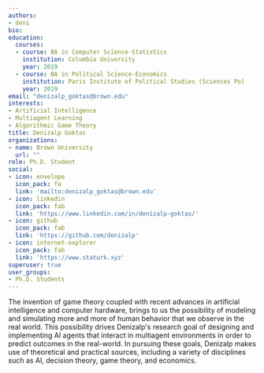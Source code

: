 ```yaml
---
authors:
- deni
bio: 
education:
  courses:
  - course: BA in Computer Science-Statistics
    institution: Columbia University
    year: 2019
  - course: BA in Political Science-Economics
    institution: Paris Institute of Political Studies (Sciences Po)
    year: 2019
email: "denizalp_goktas@brown.edu"
interests:
- Artificial Intelligence
- Multiagent Learning
- Algorithmic Game Theory
title: Denizalp Goktas
organizations:
- name: Brown University
  url: ""
role: Ph.D. Student
social:
- icon: envelope
  icon_pack: fa
  link: 'mailto:denizalp_goktas@brown.edu'
- icon: linkedin
  icon_pack: fab
  link: 'https://www.linkedin.com/in/denizalp-goktas/'
- icon: github
  icon_pack: fab
  link: 'https://github.com/denizalp'
- icon: internet-explorer
  icon_pack: fab
  link: 'https://www.staturk.xyz'
superuser: true
user_groups:
- Ph.D. Students
---
```


The invention of game theory coupled with recent advances in artificial intelligence and computer hardware, brings to us the possibility of modeling and simulating more and more of human behavior that we observe in the real world. This possibility drives Denizalp's research goal of designing and implementing AI agents that interact in multiagent environments in order to predict outcomes in the real-world. In pursuing these goals, Denizalp makes use of theoretical and practical sources, including a variety of disciplines such as AI, decision theory, game theory, and economics.